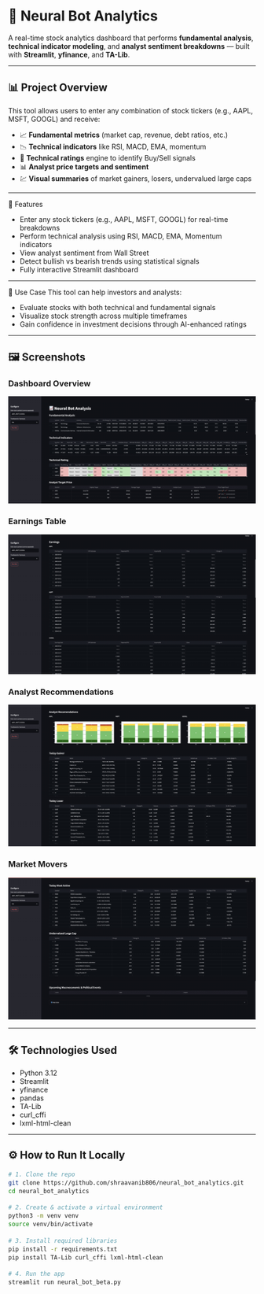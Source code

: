 # 🧠 Neural Bot Analytics

A real-time stock analytics dashboard that performs **fundamental analysis**, **technical indicator modeling**, and **analyst sentiment breakdowns** — built with **Streamlit**, **yfinance**, and **TA-Lib**.

---

## 📊 Project Overview

This tool allows users to enter any combination of stock tickers (e.g., AAPL, MSFT, GOOGL) and receive:

- 📈 **Fundamental metrics** (market cap, revenue, debt ratios, etc.)
- 📉 **Technical indicators** like RSI, MACD, EMA, momentum
- 🤖 **Technical ratings** engine to identify Buy/Sell signals
- 📊 **Analyst price targets and sentiment**
- 💹 **Visual summaries** of market gainers, losers, undervalued large caps

---

🚀 Features
- Enter any stock tickers (e.g., AAPL, MSFT, GOOGL) for real-time breakdowns
- Perform technical analysis using RSI, MACD, EMA, Momentum indicators
- View analyst sentiment from Wall Street
- Detect bullish vs bearish trends using statistical signals
- Fully interactive Streamlit dashboard

---

💼 Use Case
This tool can help investors and analysts:
- Evaluate stocks with both technical and fundamental signals
- Visualize stock strength across multiple timeframes
- Gain confidence in investment decisions through AI-enhanced ratings

---
  

## 🖼️ Screenshots

### Dashboard Overview
![Overview](screenshots/overviews.jpg)

### Earnings Table
![Earnings](screenshots/earnings.jpg)

### Analyst Recommendations
![Analyst Ratings](screenshots/analyst_recs.jpg)

### Market Movers
![Market Movers](./screenshots/market_movers.jpg)

---

## 🛠️ Technologies Used

- Python 3.12
- Streamlit
- yfinance
- pandas
- TA-Lib
- curl_cffi
- lxml-html-clean

---

## ⚙️ How to Run It Locally

```bash
# 1. Clone the repo
git clone https://github.com/shraavanib806/neural_bot_analytics.git
cd neural_bot_analytics

# 2. Create & activate a virtual environment
python3 -m venv venv
source venv/bin/activate

# 3. Install required libraries
pip install -r requirements.txt
pip install TA-Lib curl_cffi lxml-html-clean

# 4. Run the app
streamlit run neural_bot_beta.py
